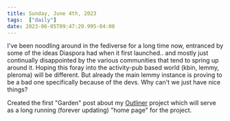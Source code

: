 ```yaml
---
title: Sunday, June 4th, 2023
tags:  ["daily"]
date: 2023-06-05T09:47:29.995-04:00
---
```



I've been noodling around in the fediverse for a long time now, entranced by some of the ideas Diaspora had when it first launched.. and mostly just continually disappointed by the various communities that tend to spring up around it. Hoping this foray into the activity-pub based world (kbin, lemmy, pleroma) will be different. But already the main lemmy instance is proving to be a bad one specifically because of the devs. Why can't we just have nice things?

Created the first "Garden" post about my [Outliner](/gardens/outliner) project which will serve as a long running (forever updating) "home page" for the project.






    